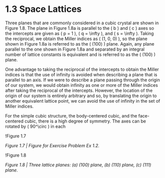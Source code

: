 # 1.3 Space Lattices

Three planes that are commonly considered in a cubic crystal are shown in Figure 1.8. The plane in Figure 1.8a is parallel to the \( b \) and \( c \) axes so the intercepts are given as \( p = 1 \), \( q = \infty \), and \( s = \infty \). Taking the reciprocal, we obtain the Miller indices as \( (1, 0, 0) \), so the plane shown in Figure 1.8a is referred to as the \( (100) \) plane. Again, any plane parallel to the one shown in Figure 1.8a and separated by an integral number of lattice constants is equivalent and is referred to as the \( (100) \) plane.

One advantage to taking the reciprocal of the intercepts to obtain the Miller indices is that the use of infinity is avoided when describing a plane that is parallel to an axis. If we were to describe a plane passing through the origin of our system, we would obtain infinity as one or more of the Miller indices after taking the reciprocal of the intercepts. However, the location of the origin of our system is entirely arbitrary and so, by translating the origin to another equivalent lattice point, we can avoid the use of infinity in the set of Miller indices.

For the simple cubic structure, the body-centered cubic, and the face-centered cubic, there is a high degree of symmetry. The axes can be rotated by \( 90^\circ \) in each

!Figure 1.7

*Figure 1.7 | Figure for Exercise Problem Ex 1.2.*

!Figure 1.8

*Figure 1.8 | Three lattice planes: (a) (100) plane, (b) (110) plane, (c) (111) plane.*